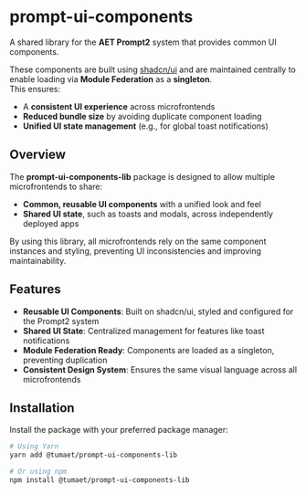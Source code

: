 # prompt-ui-components

A shared library for the **AET Prompt2** system that provides common UI components.

These components are built using [shadcn/ui](https://ui.shadcn.dev/) and are maintained centrally to enable loading via **Module Federation** as a **singleton**.  
This ensures:
- A **consistent UI experience** across microfrontends
- **Reduced bundle size** by avoiding duplicate component loading
- **Unified UI state management** (e.g., for global toast notifications)

## Overview

The **prompt-ui-components-lib** package is designed to allow multiple microfrontends to share:
- **Common, reusable UI components** with a unified look and feel
- **Shared UI state**, such as toasts and modals, across independently deployed apps

By using this library, all microfrontends rely on the same component instances and styling, preventing UI inconsistencies and improving maintainability.

## Features

- **Reusable UI Components**: Built on shadcn/ui, styled and configured for the Prompt2 system
- **Shared UI State**: Centralized management for features like toast notifications
- **Module Federation Ready**: Components are loaded as a singleton, preventing duplication
- **Consistent Design System**: Ensures the same visual language across all microfrontends

## Installation

Install the package with your preferred package manager:

```bash
# Using Yarn
yarn add @tumaet/prompt-ui-components-lib

# Or using npm
npm install @tumaet/prompt-ui-components-lib
```
